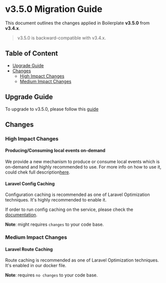 # v3.5.0 Migration Guide

This document outlines the changes applied in Boilerplate **v3.5.0** from **v3.4.x**.
> v3.5.0 is backward-compatible with v3.4.x.

## Table of Content

- [Upgrade Guide](#upgrade-guide)
- [Changes](#changes)
  - [High Impact Changes](#high-impact-changes)
  - [Medium Impact Changes](#medium-impact-changes)

## Upgrade Guide

To upgrade to v3.5.0, please follow this [guide](./boilerplate-migration.md)

## Changes

### High Impact Changes

#### Producing/Consuming local events on-demand

We provide a new mechanism to produce or consume local events which is on-demand and highly recommended to use.
For more info on how to use it, could chek full description[here][1].

#### Laravel Config Caching

Configuration caching is recommended as one of Laravel Optimization techniques. It's highly recommended to enable it.

If order to run config caching on the service, please check the [documentation][2].

**Note**: might requires `changes` to your code base.

### Medium Impact Changes

#### Laravel Route Caching

Route caching is recommended as one of Laravel Optimization techniques. It's enabled in our docker file.

**Note**: requires `no changes` to your code base.

[1]: <https://gitlab.smartexpose.com/allmyhomes/laravel-api-boilerplate/-/blob/master/docs/Boilerplate/Usage/produce-consume-events-shared-eventstore.md>
[2]: <https://gitlab.smartexpose.com/allmyhomes/technology/-/blob/master/backend/boilerplate/Laravel-Optimizations.md>
